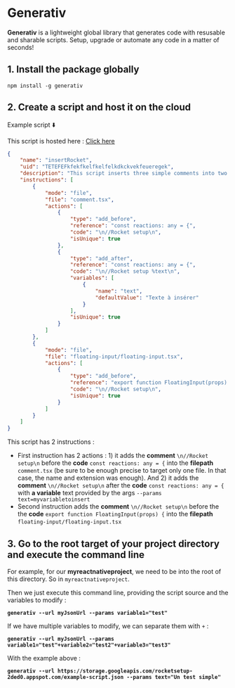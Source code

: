 # Generativ

**Generativ** is a lightweight global library that generates code with resusable and sharable scripts. Setup, upgrade or automate any code in a matter of seconds!


## 1. Install the package globally

`npm install -g generativ`



## 2. Create a script and host it on the cloud

Example script ⬇️

This script is hosted here : [Click here](https://storage.googleapis.com/rocketsetup-2ded0.appspot.com/example-script.json)

```json
{
    "name": "insertRocket",
    "uid": "TETEFEFkfekfkelfkelfelkdkckvekfeueregek",
    "description": "This script inserts three simple comments into two files",
    "instructions": [
        {
            "mode": "file",
            "file": "comment.tsx",
            "actions": [
                {
                    "type": "add_before",
                    "reference": "const reactions: any = {",
                    "code": "\n//Rocket setup\n",
                    "isUnique": true
                },
                {
                    "type": "add_after",
                    "reference": "const reactions: any = {",
                    "code": "\n//Rocket setup %text\n",
                    "variables": [
                        {
                            "name": "text",
                            "defaultValue": "Texte à insérer"
                        }
                    ],
                    "isUnique": true
                }
            ]
        },
        {
            "mode": "file",
            "file": "floating-input/floating-input.tsx",
            "actions": [
                {
                    "type": "add_before",
                    "reference": "export function FloatingInput(props) {",
                    "code": "\n//Rocket setup\n",
                    "isUnique": true
                }
            ]
        }
    ]
}
```

This script has 2 instructions : 
- First instruction has 2 actions : 1) it adds the **comment** `\n//Rocket setup\n` before the **code** `const reactions: any = {` into the **filepath** `comment.tsx` (be sure to be enough precise to target only one file. In that case, the name and extension was enough). And 2) it adds the **comment** `\n//Rocket setup\n` after the **code** `const reactions: any = {` with **a variable** text provided by the args 
`--params text=myvariabletoinsert`
- Second instruction adds the **comment** `\n//Rocket setup\n` before the the **code** `export function FloatingInput(props) {`  into the **filepath** `floating-input/floating-input.tsx`

## 3. Go to the root target of your project directory and execute the command line

For example, for our **myreactnativeproject**, we need to be into the root of this directory. So in `myreactnativeproject`. 



Then we just execute this command line, providing the script source and the variables to modify : 

**`generativ --url myJsonUrl --params variable1="test"`**



If we have multiple variables to modify, we can separate them with ```+``` :

**`generativ --url myJsonUrl --params variable1="test"+variable2="test2"+variable3="test3"`**



With the example above : 

**`generativ --url https://storage.googleapis.com/rocketsetup-2ded0.appspot.com/example-script.json --params text="Un test simple"`**


